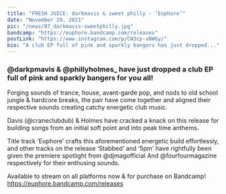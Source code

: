 ```yaml
---
title: "FRESH JUICE: darkmavis & sweet philly - ‘Euphore’"
date: "November 29, 2021"
pic: "/news/07_darkmavis-sweetphilly.jpg"
bandcamp: "https://euphore.bandcamp.com/releases"
postLink: "https://www.instagram.com/p/CW3cp-xNWGy/"
bio: "A club EP full of pink and sparkly bangers has just dropped..."
---
```


### @darkpmavis & @phillyholmes\_ have just dropped a club EP full of pink and sparkly bangers for you all!

Forging sounds of trance, house, avant-garde pop, and nods to old school jungle & hardcore breaks, the pair have come together and aligned their respective sounds creating catchy energetic club music.

Davis (@craneclubdub) & Holmes have cracked a knack on this release for building songs from an initial soft point and into peak time anthems.

Title track ‘Euphore’ crafts this aforementioned energetic build effortlessly, and other tracks on the release ‘Stabbed’ and ‘5pm’ have rightfully been given the premiere spotlight from @djmagofficial And @fourfourmagazine respectively for their enthusing sounds.

Available to stream on all platforms now & for purchase on Bandcamp! https://euphore.bandcamp.com/releases
